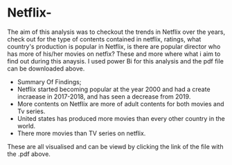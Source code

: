 # Netflix-
The aim of this analysis was to checkout the trends in Netflix over the years, check out for the type of contents contained in netflix, ratings, what country's production is popular in Netflix, is there are popular director who has more of his/her movies on netfix? These and more where what i aim to find out during this anaysis.
I used power Bi for this analysis and the pdf file can be downloaded above.
- Summary Of Findings;
- Netflix started becoming popular at the year 2000 and had a create incraease in 2017-2018, and has seen a decrease from 2019.
- More contents on Netflix are more of adult contents for both movies and Tv series.
- United states has produced more movies than every other country in the world.
- There more movies than TV series on netflix.

These are all visualised and can be viewd by clicking the link of the file with the .pdf above.
